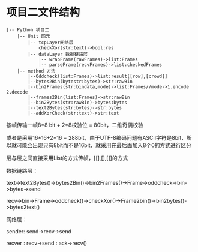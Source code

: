# 项目二文件结构

```
|-- Python 项目二
	|-- Unit 网元
		|-- tcpLayer网络层
			checkXor(str:text)->bool:res
		|-- dataLayer 数据链路层
			|-- wrapFrame(rawFrames)->list:Frames
			|-- parseFrame(recvFrames)->list:checkedFrames
	|-- method 方法
		|--Oddcheck(list:Frames)->list:result[[row],[crowd]]
		|--bytes2Bin(bytestr:bytes)->str:rawBin
		|--bin2Frames(str:bindata,mode)->list:Frames//mode->1.encode 2.decode
		|--frames2Bin(list:Frames)->str:rawBin
		|--bin2Bytes(str:rawBin)->bytes:bytes
		|--text2Bytes(str:bytes)->str:bytes
		|--addXorCheck(str:text)->str:text
```

按帧传输一帧8\*8 bit + 2\*8校验位 = 80bit，二维奇偶校验

或者是采用16\*16+2*16 = 288bit，由于UTF-8编码问题有ASCII字符是8bit，所以就可能会出现只有8bit而不是16bit，就采用在最后面加入8个0的方式进行区分

层与层之间直接采用List的方式传帧，[[],[],[]]的方式

数据链路层：

text->text2Bytes()->bytes2Bin()->bin2Frames()->Frame->oddcheck->bin->bytes->send

recv->bin->Frame->oddcheck()->checkXor()->Frame2bin()->bin2bytes()->bytes2text()

网络层：

sender: send->recv->send

recver : recv->send : ack->recv()